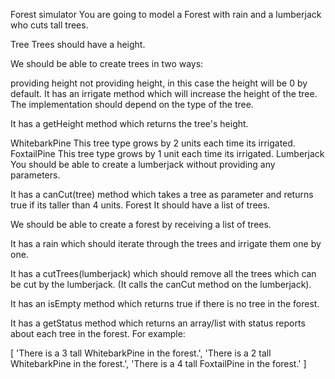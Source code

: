 Forest simulator
You are going to model a Forest with rain and a lumberjack who cuts tall trees.

Tree
Trees should have a height.

We should be able to create trees in two ways:

providing height
not providing height, in this case the height will be 0 by default.
It has an irrigate method which will increase the height of the tree. The implementation should depend on the type of the tree.

It has a getHeight method which returns the tree's height.

WhitebarkPine
This tree type grows by 2 units each time its irrigated.
FoxtailPine
This tree type grows by 1 unit each time its irrigated.
Lumberjack
You should be able to create a lumberjack without providing any parameters.

It has a canCut(tree) method which takes a tree as parameter and returns true if its taller than 4 units.
Forest
It should have a list of trees.

We should be able to create a forest by receiving a list of trees.

It has a rain which should iterate through the trees and irrigate them one by one.

It has a cutTrees(lumberjack) which should remove all the trees which can be cut by the lumberjack. (It calls the canCut method on the lumberjack).

It has an isEmpty method which returns true if there is no tree in the forest.

It has a getStatus method which returns an array/list with status reports about each tree in the forest. For example:

[
  'There is a 3 tall WhitebarkPine in the forest.',
  'There is a 2 tall WhitebarkPine in the forest.',
  'There is a 4 tall FoxtailPine in the forest.'
]